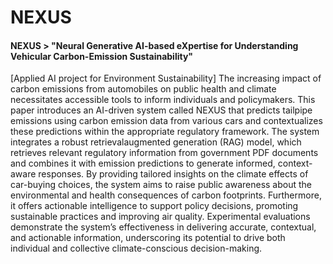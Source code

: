 # NEXUS
<h4>NEXUS > "Neural Generative AI-based eXpertise for Understanding Vehicular Carbon-Emission Sustainability"</h4>
[Applied AI project for Environment Sustainability]
The increasing impact of carbon emissions from automobiles
on public health and climate necessitates accessible tools to
inform individuals and policymakers. This paper introduces
an AI-driven system called NEXUS that predicts tailpipe
emissions using carbon emission data from various cars and
contextualizes these predictions within the appropriate regulatory
framework. The system integrates a robust retrievalaugmented
generation (RAG) model, which retrieves relevant
regulatory information from government PDF documents and
combines it with emission predictions to generate informed,
context-aware responses. By providing tailored insights on
the climate effects of car-buying choices, the system aims
to raise public awareness about the environmental and health
consequences of carbon footprints. Furthermore, it offers actionable
intelligence to support policy decisions, promoting
sustainable practices and improving air quality. Experimental
evaluations demonstrate the system’s effectiveness in delivering
accurate, contextual, and actionable information, underscoring
its potential to drive both individual and collective
climate-conscious decision-making.

